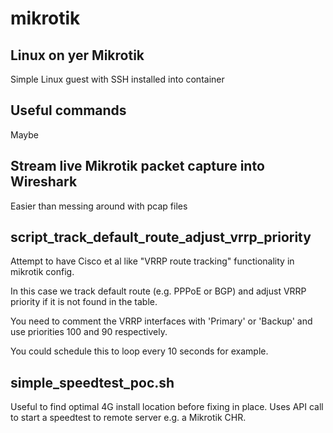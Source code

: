 # mikrotik

## Linux on yer Mikrotik

Simple Linux guest with SSH installed into container


## Useful commands

Maybe

## Stream live Mikrotik packet capture into Wireshark

Easier than messing around with pcap files


## script_track_default_route_adjust_vrrp_priority

Attempt to have Cisco et al like "VRRP route tracking" functionality in mikrotik config. 

In this case we track default route (e.g. PPPoE or BGP) and adjust VRRP priority if it is not found in the table.

You need to comment the VRRP interfaces with 'Primary' or 'Backup' and use priorities 100 and 90 respectively.

You could schedule this to loop every 10 seconds for example.


## simple_speedtest_poc.sh

Useful to find optimal 4G install location before fixing in place. Uses API call to start a speedtest to remote server e.g. a Mikrotik CHR.



